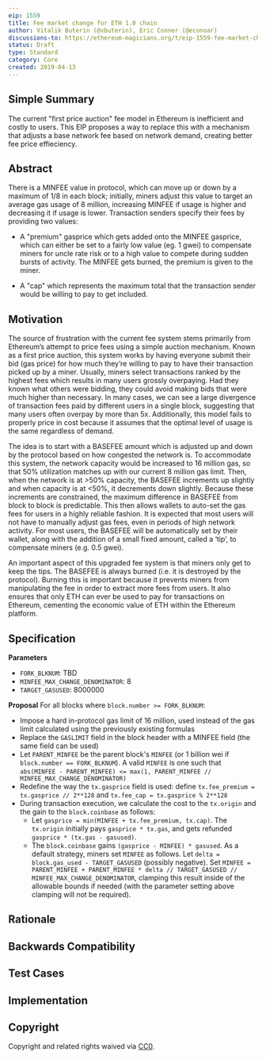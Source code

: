 ```yaml
---
eip: 1559
title: Fee market change for ETH 1.0 chain
author: Vitalik Buterin (@vbuterin), Eric Conner (@econoar)
discussions-to: https://ethereum-magicians.org/t/eip-1559-fee-market-change-for-eth-1-0-chain/2783
status: Draft
type: Standard
category: Core
created: 2019-04-13
---
```


<!--You can leave these HTML comments in your merged EIP and delete the visible duplicate text guides, they will not appear and may be helpful to refer to if you edit it again. This is the suggested template for new EIPs. Note that an EIP number will be assigned by an editor. When opening a pull request to submit your EIP, please use an abbreviated title in the filename, `eip-draft_title_abbrev.md`. The title should be 44 characters or less.-->

## Simple Summary
<!--"If you can't explain it simply, you don't understand it well enough." Provide a simplified and layman-accessible explanation of the EIP.-->
The current "first price auction" fee model in Ethereum is inefficient and costly to users. This EIP proposes a way to replace this with a mechanism that adjusts a base network fee based on network demand, creating better fee price effieciency.

## Abstract
<!--A short (~200 word) description of the technical issue being addressed.-->
There is a MINFEE value in protocol, which can move up or down by a maximum of 1/8 in each block; initially, miners adjust this value to target an average gas usage of 8 million, increasing MINFEE if usage is higher and decreasing it if usage is lower. Transaction senders specify their fees by providing two values:

* A "premium" gasprice which gets added onto the MINFEE gasprice, which can either be set to a fairly low value (eg. 1 gwei) to compensate miners for uncle rate risk or to a high value to compete during sudden bursts of activity. The MINFEE gets burned, the premium is given to the miner.

* A "cap" which represents the maximum total that the transaction sender would be willing to pay to get included.

## Motivation
<!--The motivation is critical for EIPs that want to change the Ethereum protocol. It should clearly explain why the existing protocol specification is inadequate to address the problem that the EIP solves. EIP submissions without sufficient motivation may be rejected outright.-->
The source of frustration with the current fee system stems primarily from Ethereum’s attempt to price fees using a simple auction mechanism. Known as a first price auction, this system works by having everyone submit their bid (gas price) for how much they’re willing to pay to have their transaction picked up by a miner. Usually, miners select transactions ranked by the highest fees which results in many users grossly overpaying. Had they known what others were bidding, they could avoid making bids that were much higher than necessary. In many cases, we can see a large divergence of transaction fees paid by different users in a single block, suggesting that many users often overpay by more than 5x. Additionally, this model fails to properly price in cost because it assumes that the optimal level of usage is the same regardless of demand. 

The idea is to start with a BASEFEE amount which is adjusted up and down by the protocol based on how congested the network is. To accommodate this system, the network capacity would be increased to 16 million gas, so that 50% utilization matches up with our current 8 million gas limit. Then, when the network is at >50% capacity, the BASEFEE increments up slightly and when capacity is at <50%, it decrements down slightly. Because these increments are constrained, the maximum difference in BASEFEE from block to block is predictable. This then allows wallets to auto-set the gas fees for users in a highly reliable fashion. It is expected that most users will not have to manually adjust gas fees, even in periods of high network activity. For most users, the BASEFEE will be automatically set by their wallet, along with the addition of a small fixed amount, called a ‘tip’, to compensate miners (e.g. 0.5 gwei).

An important aspect of this upgraded fee system is that miners only get to keep the tips. The BASEFEE is always burned (i.e. it is destroyed by the protocol). Burning this is important because it prevents miners from manipulating the fee in order to extract more fees from users. It also ensures that only ETH can ever be used to pay for transactions on Ethereum, cementing the economic value of ETH within the Ethereum platform.


## Specification
<!--The technical specification should describe the syntax and semantics of any new feature. The specification should be detailed enough to allow competing, interoperable implementations for any of the current Ethereum platforms (go-ethereum, parity, cpp-ethereum, ethereumj, ethereumjs, and [others](https://github.com/ethereum/wiki/wiki/Clients)).-->
**Parameters**
* `FORK_BLKNUM`: TBD
* `MINFEE_MAX_CHANGE_DENOMINATOR`: 8
* `TARGET_GASUSED`: 8000000

**Proposal**
For all blocks where `block.number >= FORK_BLKNUM`:

* Impose a hard in-protocol gas limit of 16 million, used instead of the gas limit calculated using the previously existing formulas
* Replace the `GASLIMIT` field in the block header with a MINFEE field (the same field can be used)
* Let `PARENT_MINFEE` be the parent block's `MINFEE` (or 1 billion wei if `block.number == FORK_BLKNUM`). A valid `MINFEE` is one such that `abs(MINFEE - PARENT_MINFEE) <= max(1, PARENT_MINFEE // MINFEE_MAX_CHANGE_DENOMINATOR)`
* Redefine the way the `tx.gasprice` field is used: define `tx.fee_premium = tx.gasprice // 2**128` and `tx.fee_cap = tx.gasprice % 2**128`
* During transaction execution, we calculate the cost to the `tx.origin` and the gain to the `block.coinbase` as follows:
  * Let `gasprice = min(MINFEE + tx.fee_premium, tx.cap)`. The `tx.origin` initially pays `gasprice * tx.gas`, and gets refunded `gasprice * (tx.gas - gasused)`.
  * The `block.coinbase` gains `(gasprice - MINFEE) * gasused`.
As a default strategy, miners set `MINFEE` as follows. Let `delta = block.gas_used - TARGET_GASUSED` (possibly negative). Set `MINFEE = PARENT_MINFEE + PARENT_MINFEE * delta // TARGET_GASUSED // MINFEE_MAX_CHANGE_DENOMINATOR`, clamping this result inside of the allowable bounds if needed (with the parameter setting above clamping will not be required).

## Rationale
<!--The rationale fleshes out the specification by describing what motivated the design and why particular design decisions were made. It should describe alternate designs that were considered and related work, e.g. how the feature is supported in other languages. The rationale may also provide evidence of consensus within the community, and should discuss important objections or concerns raised during discussion.-->

## Backwards Compatibility
<!--All EIPs that introduce backwards incompatibilities must include a section describing these incompatibilities and their severity. The EIP must explain how the author proposes to deal with these incompatibilities. EIP submissions without a sufficient backwards compatibility treatise may be rejected outright.-->


## Test Cases
<!--Test cases for an implementation are mandatory for EIPs that are affecting consensus changes. Other EIPs can choose to include links to test cases if applicable.-->


## Implementation
<!--The implementations must be completed before any EIP is given status "Final", but it need not be completed before the EIP is accepted. While there is merit to the approach of reaching consensus on the specification and rationale before writing code, the principle of "rough consensus and running code" is still useful when it comes to resolving many discussions of API details.-->


## Copyright
Copyright and related rights waived via [CC0](https://creativecommons.org/publicdomain/zero/1.0/).
